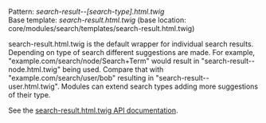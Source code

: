 Pattern: _search-result--\[search-type\].html.twig_  
Base template: _search-result.html.twig_ (base location: core/modules/search/templates/search-result.html.twig)

search-result.html.twig is the default wrapper for individual search results. Depending on type of search different suggestions are made. For example, "example.com/search/node/Search+Term" would result in "search-result--node.html.twig" being used. Compare that with "example.com/search/user/bob" resulting in "search-result--user.html.twig". Modules can extend search types adding more suggestions of their type.

See the [search-result.html.twig API documentation](https://api.drupal.org/api/drupal/core!modules!search!templates!search-result.html.twig/8).
